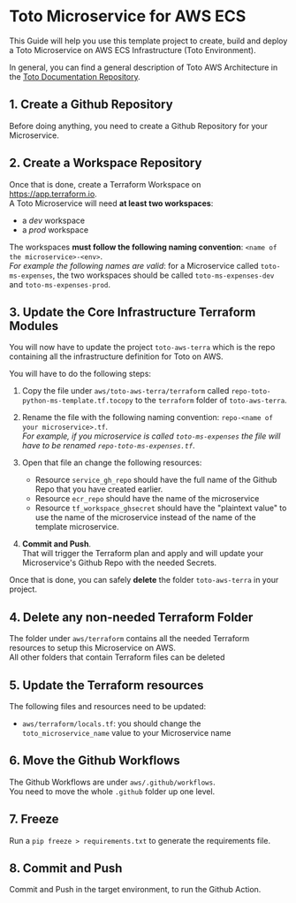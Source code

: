# Toto Microservice for AWS ECS

This Guide will help you use this template project to create, build and deploy a Toto Microservice on AWS ECS Infrastructure (Toto Environment).

In general, you can find a general description of Toto AWS Architecture in the [Toto Documentation Repository](https://github.com/nicolasances/toto). 

## 1. Create a Github Repository
Before doing anything, you need to create a Github Repository for your Microservice.

## 2. Create a Workspace Repository
Once that is done, create a Terraform Workspace on https://app.terraform.io. <br>
A Toto Microservice will need **at least two workspaces**: 
* a *dev* workspace
* a *prod* workspace

The workspaces **must follow the following naming convention**: `<name of the microservice>-<env>`. <br>
*For example the following names are valid*: for a Microservice called `toto-ms-expenses`, the two workspaces should be called `toto-ms-expenses-dev` and `toto-ms-expenses-prod`.

## 3. Update the Core Infrastructure Terraform Modules
You will now have to update the project `toto-aws-terra` which is the repo containing all the infrastructure definition for Toto on AWS. 

You will have to do the following steps: 

1. Copy the file under `aws/toto-aws-terra/terraform` called `repo-toto-python-ms-template.tf.tocopy` to the `terraform` folder of `toto-aws-terra`.

2. Rename the file with the following naming convention: `repo-<name of your microservice>.tf`. <br>
*For example, if you microservice is called `toto-ms-expenses` the file will have to be renamed `repo-toto-ms-expenses.tf`*.

3. Open that file an change the following resources:
    * Resource `service_gh_repo` should have the full name of the Github Repo that you have created earlier. 
    * Resource `ecr_repo` should have the name of the microservice
    * Resource `tf_workspace_ghsecret` should have the "plaintext value" to use the name of the microservice instead of the name of the template microservice.

4. **Commit and Push**. <br>
That will trigger the Terraform plan and apply and will update your Microservice's Github Repo with the needed Secrets. 

Once that is done, you can safely **delete** the folder `toto-aws-terra` in your project. 

## 4. Delete any non-needed Terraform Folder
The folder under `aws/terraform` contains all the needed Terraform resources to setup this Microservice on AWS. <br>
All other folders that contain Terraform files can be deleted

## 5. Update the Terraform resources
The following files and resources need to be updated: 
* `aws/terraform/locals.tf`: you should change the `toto_microservice_name` value to your Microservice name

## 6. Move the Github Workflows
The Github Workflows are under `aws/.github/workflows`. <br>
You need to move the whole `.github` folder up one level. 

## 7. Freeze
Run a `pip freeze > requirements.txt` to generate the requirements file. 

## 8. Commit and Push
Commit and Push in the target environment, to run the Github Action.